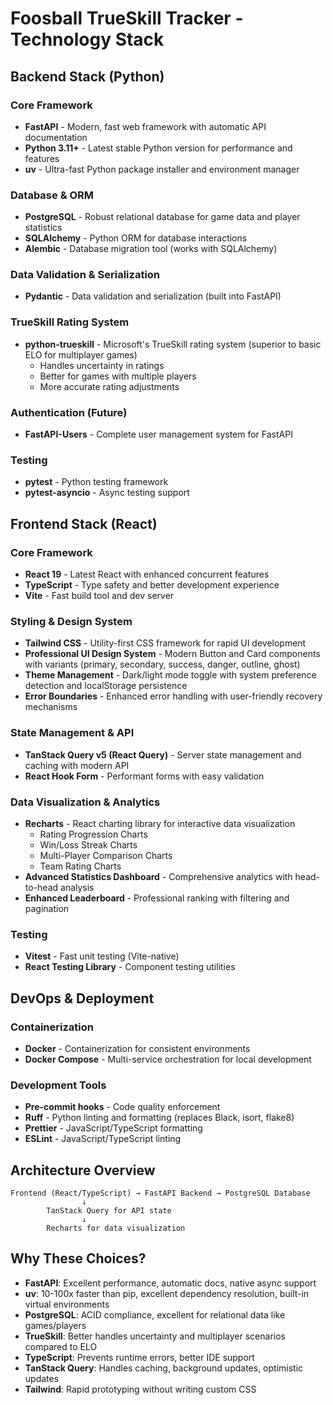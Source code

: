 # Foosball TrueSkill Tracker - Technology Stack

## Backend Stack (Python)

### Core Framework
- **FastAPI** - Modern, fast web framework with automatic API documentation
- **Python 3.11+** - Latest stable Python version for performance and features
- **uv** - Ultra-fast Python package installer and environment manager

### Database & ORM
- **PostgreSQL** - Robust relational database for game data and player statistics
- **SQLAlchemy** - Python ORM for database interactions
- **Alembic** - Database migration tool (works with SQLAlchemy)

### Data Validation & Serialization
- **Pydantic** - Data validation and serialization (built into FastAPI)

### TrueSkill Rating System
- **python-trueskill** - Microsoft's TrueSkill rating system (superior to basic ELO for multiplayer games)
  - Handles uncertainty in ratings
  - Better for games with multiple players
  - More accurate rating adjustments

### Authentication (Future)
- **FastAPI-Users** - Complete user management system for FastAPI

### Testing
- **pytest** - Python testing framework
- **pytest-asyncio** - Async testing support

## Frontend Stack (React)

### Core Framework
- **React 19** - Latest React with enhanced concurrent features
- **TypeScript** - Type safety and better development experience
- **Vite** - Fast build tool and dev server

### Styling & Design System
- **Tailwind CSS** - Utility-first CSS framework for rapid UI development
- **Professional UI Design System** - Modern Button and Card components with variants (primary, secondary, success, danger, outline, ghost)
- **Theme Management** - Dark/light mode toggle with system preference detection and localStorage persistence
- **Error Boundaries** - Enhanced error handling with user-friendly recovery mechanisms

### State Management & API
- **TanStack Query v5 (React Query)** - Server state management and caching with modern API
- **React Hook Form** - Performant forms with easy validation

### Data Visualization & Analytics
- **Recharts** - React charting library for interactive data visualization
  - Rating Progression Charts
  - Win/Loss Streak Charts
  - Multi-Player Comparison Charts
  - Team Rating Charts
- **Advanced Statistics Dashboard** - Comprehensive analytics with head-to-head analysis
- **Enhanced Leaderboard** - Professional ranking with filtering and pagination

### Testing
- **Vitest** - Fast unit testing (Vite-native)
- **React Testing Library** - Component testing utilities

## DevOps & Deployment

### Containerization
- **Docker** - Containerization for consistent environments
- **Docker Compose** - Multi-service orchestration for local development

### Development Tools
- **Pre-commit hooks** - Code quality enforcement
- **Ruff** - Python linting and formatting (replaces Black, isort, flake8)
- **Prettier** - JavaScript/TypeScript formatting
- **ESLint** - JavaScript/TypeScript linting

## Architecture Overview

```
Frontend (React/TypeScript) → FastAPI Backend → PostgreSQL Database
                ↓
        TanStack Query for API state
                ↓
        Recharts for data visualization
```

## Why These Choices?

- **FastAPI**: Excellent performance, automatic docs, native async support
- **uv**: 10-100x faster than pip, excellent dependency resolution, built-in virtual environments
- **PostgreSQL**: ACID compliance, excellent for relational data like games/players
- **TrueSkill**: Better handles uncertainty and multiplayer scenarios compared to ELO
- **TypeScript**: Prevents runtime errors, better IDE support
- **TanStack Query**: Handles caching, background updates, optimistic updates
- **Tailwind**: Rapid prototyping without writing custom CSS
